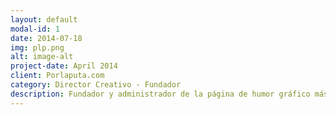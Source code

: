 ```yaml
---
layout: default
modal-id: 1
date: 2014-07-18
img: plp.png
alt: image-alt
project-date: April 2014
client: Porlaputa.com
category: Director Creativo - Fundador
description: Fundador y administrador de la página de humor gráfico más reconocida de Chile. Logró posicionarse entre las 25 páginas más visitadas por los chilenos en el 2010 y fue pionera en la cultura de los Memes. Hasta hoy en día sigue vigente con más de 5.000 visitas únicas al día.
---
```

